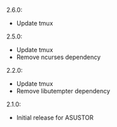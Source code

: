 2.6.0:
* Update tmux

2.5.0:
* Update tmux
* Remove ncurses dependency

2.2.0:
* Update tmux
* Remove libutempter dependency

2.1.0:
* Initial release for ASUSTOR

